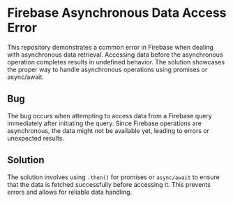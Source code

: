 # Firebase Asynchronous Data Access Error

This repository demonstrates a common error in Firebase when dealing with asynchronous data retrieval.  Accessing data before the asynchronous operation completes results in undefined behavior. The solution showcases the proper way to handle asynchronous operations using promises or async/await.

## Bug
The bug occurs when attempting to access data from a Firebase query immediately after initiating the query.  Since Firebase operations are asynchronous, the data might not be available yet, leading to errors or unexpected results.

## Solution
The solution involves using `.then()` for promises or `async/await` to ensure that the data is fetched successfully before accessing it.  This prevents errors and allows for reliable data handling.